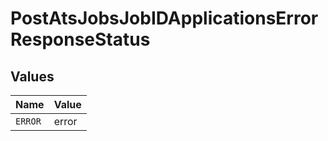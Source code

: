 # PostAtsJobsJobIDApplicationsErrorResponseStatus


## Values

| Name    | Value   |
| ------- | ------- |
| `ERROR` | error   |